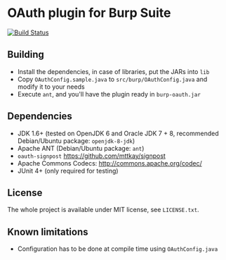 OAuth plugin for Burp Suite
===========================

[![Build Status](https://travis-ci.org/dnet/burp-oauth.svg?branch=master)](https://travis-ci.org/dnet/burp-oauth)

Building
--------

 - Install the dependencies, in case of libraries, put the JARs into `lib`
 - Copy `OAuthConfig.sample.java` to `src/burp/OAuthConfig.java` and modify it to your needs
 - Execute `ant`, and you'll have the plugin ready in `burp-oauth.jar`

Dependencies
------------

 - JDK 1.6+ (tested on OpenJDK 6 and Oracle JDK 7 + 8, recommended Debian/Ubuntu package: `openjdk-8-jdk`)
 - Apache ANT (Debian/Ubuntu package: `ant`)
 - `oauth-signpost` https://github.com/mttkay/signpost
 - Apache Commons Codecs: http://commons.apache.org/codec/
 - JUnit 4+ (only required for testing)

License
-------

The whole project is available under MIT license, see `LICENSE.txt`.

Known limitations
-----------------

 - Configuration has to be done at compile time using `OAuthConfig.java`
